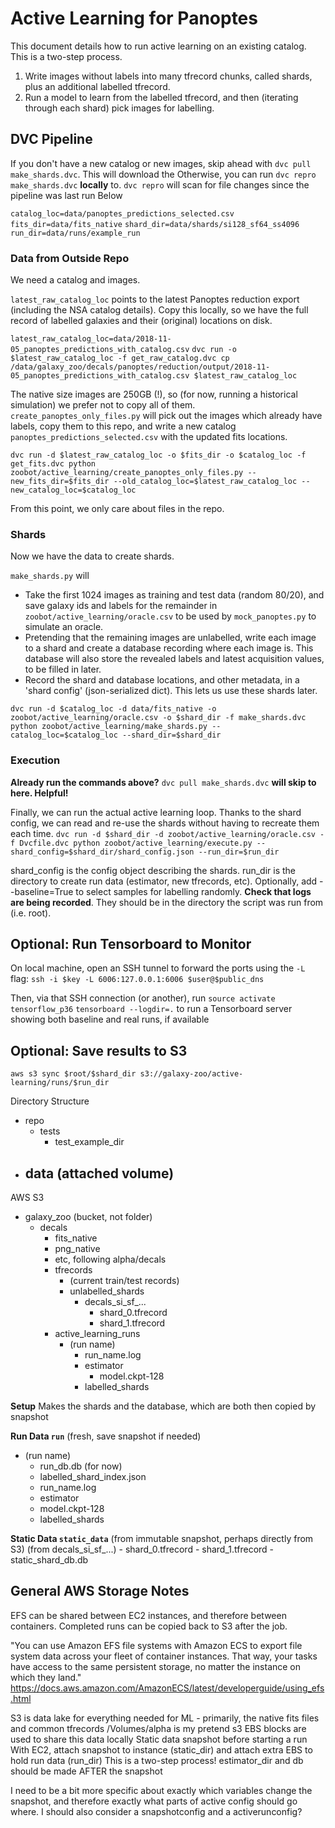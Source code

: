 # Active Learning for Panoptes

This document details how to run active learning on an existing catalog. This is a two-step process.
1. Write images without labels into many tfrecord chunks, called shards, plus an additional labelled tfrecord.
2. Run a model to learn from the labelled tfrecord, and then (iterating through each shard) pick images for labelling.

## DVC Pipeline

If you don't have a new catalog or new images, skip ahead with `dvc pull make_shards.dvc`. 
This will download the 
Otherwise, you can run `dvc repro make_shards.dvc` **locally** to. `dvc repro` will scan for file changes since the pipeline was last run 
Below

`catalog_loc=data/panoptes_predictions_selected.csv`
`fits_dir=data/fits_native`
`shard_dir=data/shards/si128_sf64_ss4096`
`run_dir=data/runs/example_run`

### Data from Outside Repo

We need a catalog and images. 

`latest_raw_catalog_loc` points to the latest Panoptes reduction export (including the NSA catalog details).
Copy this locally, so we have the full record of labelled galaxies and their (original) locations on disk.


`latest_raw_catalog_loc=data/2018-11-05_panoptes_predictions_with_catalog.csv`
`dvc run -o $latest_raw_catalog_loc -f get_raw_catalog.dvc cp /data/galaxy_zoo/decals/panoptes/reduction/output/2018-11-05_panoptes_predictions_with_catalog.csv $latest_raw_catalog_loc`

The native size images are 250GB (!), so (for now, running a historical simulation) we prefer not to copy all of them.
`create_panoptes_only_files.py` will pick out the images which already have labels, copy them to this repo, and write a new catalog `panoptes_predictions_selected.csv` with the updated fits locations.


`dvc run -d $latest_raw_catalog_loc -o $fits_dir -o $catalog_loc -f get_fits.dvc python zoobot/active_learning/create_panoptes_only_files.py --new_fits_dir=$fits_dir --old_catalog_loc=$latest_raw_catalog_loc --new_catalog_loc=$catalog_loc`

From this point, we only care about files in the repo.

### Shards

Now we have the data to create shards. 

`make_shards.py` will 
- Take the first 1024 images as training and test data (random 80/20), and save galaxy ids and labels for the remainder in `zoobot/active_learning/oracle.csv` to be used by `mock_panoptes.py` to simulate an oracle.
- Pretending that the remaining images are unlabelled, write each image to a shard and create a database recording where each image is. This database will also store the revealed labels and latest acquisition values, to be filled in later.
- Record the shard and database locations, and other metadata, in a 'shard config' (json-serialized dict). This lets us use these shards later.


`dvc run -d $catalog_loc -d data/fits_native -o zoobot/active_learning/oracle.csv -o $shard_dir -f make_shards.dvc python zoobot/active_learning/make_shards.py --catalog_loc=$catalog_loc --shard_dir=$shard_dir`

### Execution

**Already run the commands above?** `dvc pull make_shards.dvc` **will skip to here. Helpful!**

Finally, we can run the actual active learning loop. Thanks to the shard config, we can read and re-use the shards without having to recreate them each time.
`dvc run -d $shard_dir -d zoobot/active_learning/oracle.csv -f Dvcfile.dvc python zoobot/active_learning/execute.py --shard_config=$shard_dir/shard_config.json --run_dir=$run_dir`

shard_config is the config object describing the shards. run_dir is the directory to create run data (estimator, new tfrecords, etc).
Optionally, add --baseline=True to select samples for labelling randomly.
**Check that logs are being recorded**. They should be in the directory the script was run from (i.e. root).

## Optional: Run Tensorboard to Monitor

On local machine, open an SSH tunnel to forward the ports using the `-L` flag:
`ssh -i $key -L 6006:127.0.0.1:6006 $user@$public_dns`

Then, via that SSH connection (or another), run
`source activate tensorflow_p36`
`tensorboard --logdir=.`
to run a Tensorboard server showing both baseline and real runs, if available


## Optional: Save results to S3
`aws s3 sync $root/$shard_dir s3://galaxy-zoo/active-learning/runs/$run_dir`


Directory Structure
- repo
    - tests
        - test_example_dir
- data (attached volume)
    - 

AWS S3
- galaxy_zoo (bucket, not folder)
    - decals
        - fits_native
        - png_native
        - etc, following alpha/decals
        - tfrecords
            - (current train/test records)
            - unlabelled_shards
                - decals_si_sf_...
                    - shard_0.tfrecord
                    - shard_1.tfrecord
        - active_learning_runs
            - (run name)
                - run_name.log
                - estimator
                    - model.ckpt-128
                - labelled_shards


**Setup**
Makes the shards and the database, which are both then copied by snapshot

**Run Data `run`** (fresh, save snapshot if needed)
- (run name)
    - run_db.db (for now)
    - labelled_shard_index.json
    - run_name.log
    - estimator
    - model.ckpt-128
    - labelled_shards

**Static Data `static_data`** (from immutable snapshot, perhaps directly from S3)
(from decals_si_sf_...)
    - shard_0.tfrecord
    - shard_1.tfrecord
    - static_shard_db.db



## General AWS Storage Notes

EFS can be shared between EC2 instances, and therefore between containers. Completed runs can be copied back to S3 after the job.

"You can use Amazon EFS file systems with Amazon ECS to export file system data across your fleet of container instances. That way, your tasks have access to the same persistent storage, no matter the instance on which they land."
https://docs.aws.amazon.com/AmazonECS/latest/developerguide/using_efs.html


S3 is data lake for everything needed for ML - primarily, the native fits files and common tfrecords
/Volumes/alpha is my pretend s3
EBS blocks are used to share this data locally
Static data snapshot before starting a run
With EC2, attach snapshot to instance (static_dir) and attach extra EBS to hold run data (run_dir)
This is a two-step process! estimator_dir and db should be made AFTER the snapshot

I need to be a bit more specific about exactly which variables change the snapshot, and therefore exactly what parts of active config should go where. I should also consider a snapshotconfig and a activerunconfig?

